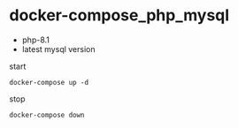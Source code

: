 # docker-compose_php_mysql

- php-8.1
- latest mysql version

start
```
docker-compose up -d
```

stop
```
docker-compose down
```